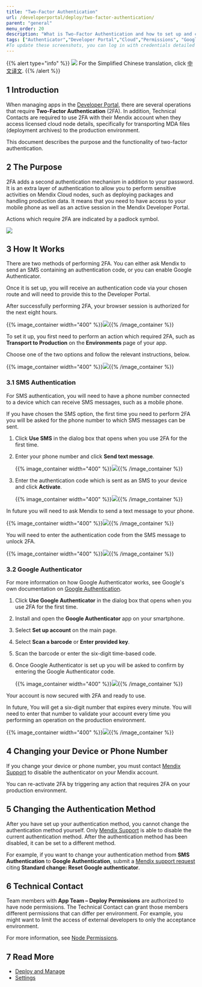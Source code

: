 ```yaml
---
title: "Two-Factor Authentication"
url: /developerportal/deploy/two-factor-authentication/
parent: "general"
menu_order: 20
description: "What is Two-Factor Authentication and how to set up and change it."
tags: ["Authenticator","Developer Portal","Cloud","Permissions", "Google", "2FA", "Two-factor authentication", "SMS"]
#To update these screenshots, you can log in with credentials detailed in How to Update Screenshots Using Team Apps.
---
```


{{% alert type="info" %}}
<img src="attachments/chinese-translation/china.png" style="display: inline-block; margin: 0" /> For the Simplified Chinese translation, click [中文译文](https://cdn.mendix.tencent-cloud.com/documentation/developerportal/two-factor-authentication.pdf).
{{% /alert %}}

## 1 Introduction

When managing apps in the [Developer Portal](http://sprintr.home.mendix.com), there are several operations that require **Two-Factor Authentication** (2FA). In addition, Technical Contacts are required to use 2FA with their Mendix account when they access licensed cloud node details, specifically for transporting MDA files (deployment archives) to the production environment.

This document describes the purpose and the functionality of two-factor authentication.

## 2 The Purpose

2FA adds a second authentication mechanism in addition to your password. It is an extra layer of authentication to allow you to perform sensitive activities on Mendix Cloud nodes, such as deploying packages and handling production data. It means that you need to have access to your mobile phone as well as an active session in the Mendix Developer Portal.

Actions which require 2FA are indicated by a padlock symbol.

![](/attachments/developerportal/deploy/general/two-factor-authentication/production.png)



## 3 How It Works

There are two methods of performing 2FA. You can either ask Mendix to send an SMS containing an authentication code, or you can enable Google Authenticator.

Once it is set up, you will receive an authentication code via your chosen route and will need to provide this to the Developer Portal.

After successfully performing 2FA, your browser session is authorized for the next eight hours.

{{% image_container width="400" %}}![](/attachments/developerportal/deploy/general/two-factor-authentication/information.png){{% /image_container %}}

To set it up, you first need to perform an action which required 2FA, such as **Transport to Production** on the **Environments** page of your app.

Choose one of the two options and follow the relevant instructions, below.

{{% image_container width="400" %}}![](/attachments/developerportal/deploy/general/two-factor-authentication/sms-or-google.png){{% /image_container %}}

### 3.1 SMS Authentication

For SMS authentication, you will need to have a phone number connected to a device which can receive SMS messages, such as a mobile phone.

If you have chosen the SMS option, the first time you need to perform 2FA you will be asked for the phone number to which SMS messages can be sent.

1. Click **Use SMS** in the dialog box that opens when you use 2FA for the first time.
2. Enter your phone number and click **Send text message**.

    {{% image_container width="400" %}}![](/attachments/developerportal/deploy/general/two-factor-authentication/setup-sms.png){{% /image_container %}}

3. Enter the authentication code which is sent as an SMS to your device and click **Activate**.

    {{% image_container width="400" %}}![](/attachments/developerportal/deploy/general/two-factor-authentication/enter-sms.png){{% /image_container %}}

In future you will need to ask Mendix to send a text message to your phone.

{{% image_container width="400" %}}![](/attachments/developerportal/deploy/general/two-factor-authentication/authentication-sms.png){{% /image_container %}}

You will need to enter the authentication code from the SMS message to unlock 2FA.

{{% image_container width="400" %}}![](/attachments/developerportal/deploy/general/two-factor-authentication/please-authenticate.png){{% /image_container %}}

### 3.2 Google Authenticator

For more information on how Google Authenticator works, see Google's own documentation on [Google Authentication](https://www.google.com/landing/2step/#tab=how-it-protects).

1. Click **Use Google Authenticator** in the dialog box that opens when you use 2FA for the first time.
2. Install and open the **Google Authenticator** app on your smartphone.
3. Select **Set up account** on the main page.
4. Select **Scan a barcode** or **Enter provided key**.
5. Scan the barcode or enter the six-digit time-based code.
6. Once Google Authenticator is set up you will be asked to confirm by entering the Google Authenticator code.

    {{% image_container width="400" %}}![](/attachments/developerportal/deploy/general/two-factor-authentication/authenticator.png){{% /image_container %}}

Your account is now secured with 2FA and ready to use.

In future, You will get a six-digit number that expires every minute. You will need to enter that number to validate your account every time you performing an operation on the production environment.

{{% image_container width="400" %}}![](/attachments/developerportal/deploy/general/two-factor-authentication/google.png){{% /image_container %}}

## 4 Changing your Device or Phone Number

If you change your device or phone number, you must contact [Mendix Support](https://support.mendix.com/hc/en-us) to disable the authenticator on your Mendix account.

You can re-activate 2FA by triggering any action that requires 2FA on your production environment.

## 5 Changing the Authentication Method

After you have set up your authentication method, you cannot change the authentication method yourself. Only [Mendix Support](https://support.mendix.com) is able to disable the current authentication method. After the authentication method has been disabled, it can be set to a different method.

For example, if you want to change your authentication method from **SMS Authentication** to **Google Authentication**, submit a [Mendix support request](https://support.mendix.com/hc/en-us/requests/new) citing **Standard change: Reset Google authenticator**.

## 6 Technical Contact

Team members with **App Team – Deploy Permissions** are authorized to have node permissions. The Technical Contact can grant those members different permissions that can differ per environment. For example, you might want to limit the access of external developers to only the acceptance environment.

For more information, see [Node Permissions](/developerportal/deploy/node-permissions/).

## 7 Read More

* [Deploy and Manage](/developerportal/deploy/)
* [Settings](/developerportal/settings/)
